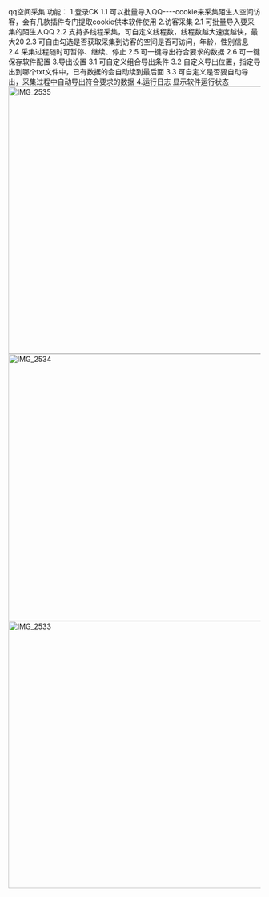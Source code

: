 qq空间采集 功能：
1.登录CK
   1.1 可以批量导入QQ----cookie来采集陌生人空间访客，会有几款插件专门提取cookie供本软件使用
2.访客采集
   2.1 可批量导入要采集的陌生人QQ
   2.2 支持多线程采集，可自定义线程数，线程数越大速度越快，最大20
   2.3 可自由勾选是否获取采集到访客的空间是否可访问，年龄，性别信息
   2.4 采集过程随时可暂停、继续、停止
   2.5 可一键导出符合要求的数据
   2.6 可一键保存软件配置
3.导出设置
   3.1 可自定义组合导出条件
   3.2 自定义导出位置，指定导出到哪个txt文件中，已有数据的会自动续到最后面
   3.3 可自定义是否要自动导出，采集过程中自动导出符合要求的数据
4.运行日志
   显示软件运行状态<img width="534" alt="IMG_2535" src="https://github.com/user-attachments/assets/55ec5e98-dc10-4099-a413-70b26f306086">
<img width="534" alt="IMG_2534" src="https://github.com/user-attachments/assets/568815cb-b01e-4ea9-8ec9-8fd2611c2cb4">
<img width="534" alt="IMG_2533" src="https://github.com/user-attachments/assets/de561ef6-f857-4ea0-8adf-5cd8ff6493ca">
